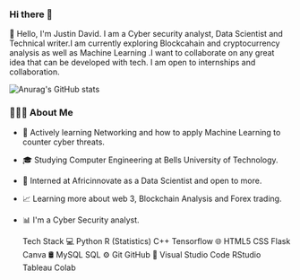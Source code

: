 ### Hi there 👋
👋 Hello, I'm Justin David. I am a Cyber security analyst, Data Scientist and Technical writer.I am currently exploring Blockcahain and cryptocurrency 
analysis as well as Machine Learning .I want to collaborate on any great idea that can be developed with tech. I am open to internships and collaboration.

![Anurag's GitHub stats](https://github-readme-stats.vercel.app/api?username=justinthedataboy&show_icons=true)

### 👨🏻‍💻  About Me
* 🤔   Actively learning Networking and how to apply Machine Learning to counter cyber threats.
* 🎓   Studying Computer Engineering at Bells University of Technology.
* 💼   Interned at Africinnovate as a Data Scientist and open to more.
* 📈   Learning more about web 3, Blockchain Analysis and Forex trading.
* 📊   I'm a Cyber Security analyst.

    Tech Stack
💻   Python R (Statistics) C++ Tensorflow
🌐   HTML5 CSS Flask Canva
🛢   MySQL SQL
⚙️   Git GitHub
🔧   Visual Studio Code RStudio Tableau Colab

<!--
Here are some ideas to get you started:

- 🔭 I’m currently working on ...
- 🌱 I’m currently learning ...
- 👯 I’m looking to collaborate on ...
- 🤔 I’m looking for help with ...
- 💬 Ask me about ...
- 📫 How to reach me: ...
- 😄 Pronouns: ...
- ⚡ Fun fact: ...
-->

